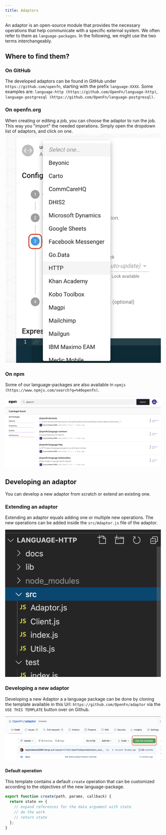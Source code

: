 ```yaml
---
title: Adaptors
---
```


An adaptor is an open-source module that provides the necessary operations that
help communicate with a specific external system. We often refer to them as
`language-packages`. In the following, we might use the two terms
interchangeably.

## Where to find them?

### On GitHub

The developed adaptors can be found in GitHub under `https://github.com/openfn`,
starting with the prefix `language-XXXX`. Some examples are:
`language-http (https://github.com/OpenFn/language-http)`,
`language-postgresql (https://github.com/OpenFn/language-postgresql)`.

### On openfn.org

When creating or editing a job, you can choose the adaptor to run the job. This
way you "import" the needed operations. Simply open the dropdown list of
adaptors, and click on one.
![Adaptors list in job editor](/img/adaptor_choice_openfn.png)

### On npm

Some of our language-packages are also available in
`npmjs (https://www.npmjs.com/search?q=%40openfn)`.

![Adaptors list in npm](/img/adaptor_npm.png)

## Developing an adaptor

You can develop a new adaptor from scratch or extend an existing one.

### Extending an adaptor

Extending an adaptor equals adding one or multiple new operations. The new
operations can be added inside the `src/Adaptor.js` file of the adaptor.

![Adaptor.js](/img/srcfolder.png)

### Developing a new adaptor

Developing a new Adaptor a a language package can be done by cloning the
template available in this Url: `https://github.com/OpenFn/adaptor` via the
`USE THIS TEMPLATE` button over on Github.

![Use this template button](/img/usethistemplate.png)

#### Default operation

This template contains a default `create` operation that can be customized
according to the objectives of the new language-package.

```javascript
export function create(path, params, callback) {
  return state => {
    // expand references for the data argument with state
    // do the work
    // return state
  };
}
```

